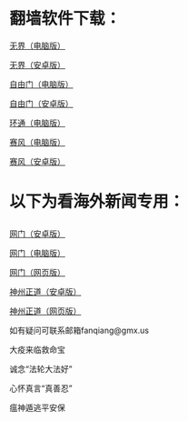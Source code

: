 # 翻墙软件下载：	
<p><a href="https://github.com/qiangwaishijie/xz/raw/master/u1902.exe">无界（电脑版）</a></p>	
<p><a href="https://github.com/qiangwaishijie/xz/raw/master/um4.6.apk">无界（安卓版）</a></p>	
<p><a href="https://github.com/qiangwaishijie/xz/raw/master/fg771p.exe">自由门（电脑版）</a></p>	
<p><a href="https://github.com/qiangwaishijie/xz/raw/master/fgma.apk">自由门（安卓版）</a></p>	
<p><a href="https://raw.githubusercontent.com/opipe/up/master/oPipe.zip">环通（电脑版）</a></p>	
<p><a href="https://github.com/qiangwaishijie/xz/raw/master/psiphon3.exe">赛风（电脑版）</a></p>	
<p><a href="https://github.com/qiangwaishijie/xz/raw/master/PsiphonAndroid.apk">赛风（安卓版）</a></p>	
<h1><p><strong>以下为看海外新闻专用：</strong></p></h1>	
<p><a href="https://raw.githubusercontent.com/opipe/up/master/oGatea.apk">网门（安卓版）</a></p>	
<p><a href="https://raw.githubusercontent.com/opipe/up/master/oGate.zip">网门（电脑版）</a></p>	
<p><a href="https://github.com/odoor2/oo/blob/master/README.md">网门（网页版）</a></p>	
<p><a href="https://raw.githubusercontent.com/SzzdOgate/update/master/extras/SzzdOgate.apk?fldfh2">神州正道（安卓版）</a></p>	
<p><a href="https://raw.githubusercontent.com/txyzum203/www/master/szzd/szzdogate.rar?fldfh2">神州正道（网页版）</a></p>	
<p>如有疑问可联系邮箱fanqiang@gmx.us </a></p>	
<p>大疫来临救命宝</p>	
<p>诚念“法轮大法好”</p>	
<p>心怀真言“真善忍”</p>	
<p>瘟神遁逃平安保</p>	
